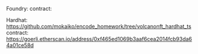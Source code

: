Foundry: 
    contract: 

Hardhat: https://github.com/mokaiko/encode_homework/tree/volcanonft_hardhat_ts
    contract: https://goerli.etherscan.io/address/0xf465ed1069b3aaf6cea2014fcb93da64a01ce58d
